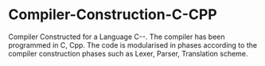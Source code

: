 # Compiler-Construction-C-CPP
Compiler Constructed for a Language C--. The compiler has been programmed in C, Cpp. The code is modularised in phases according to the compiler construction phases such as Lexer, Parser, Translation scheme.

